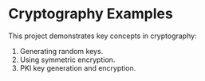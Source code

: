 # Cryptography Examples

This project demonstrates key concepts in cryptography:
1.  Generating random keys.
2.  Using symmetric encryption.  
3.  PKI key generation and encryption.  
